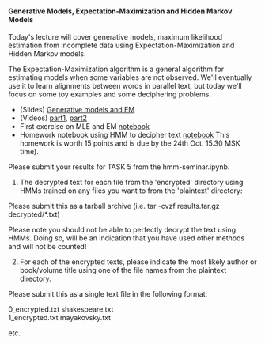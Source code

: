 #### Generative Models, Expectation-Maximization and Hidden Markov Models

Today's lecture will cover generative models, maximum likelihood estimation from incomplete data using Expectation-Maximization and Hidden Markov models.

The Expectation-Maximization algorithm is a general algorithm for estimating models when some variables are not observed. We'll eventually use it to learn alignments between words in parallel text, but today we'll focus on some toy examples and some deciphering problems.

* (Slides) [Generative models and EM](https://github.com/yandexdataschool/nlp_course/blob/2019/week05_em/generative_models_and_em.pdf) 
* (Videos) [part1](https://yadi.sk/i/4LcSl4Lg4B6Rsg), [part2](https://yadi.sk/i/v5LEWUQKRPpO3g)
* First exercise on MLE and EM [notebook](coins-seminar.ipynb)
* Homework notebook using HMM to decipher text [notebook](hmm-seminar.ipynb) This homework is worth 15 points and is due by the 24th Oct. 15.30 MSK time).

Please submit your results for TASK 5 from the hmm-seminar.ipynb.

1. The decrypted text for each file from the 'encrypted' directory using HMMs trained on any files you want to from the 'plaintext' directory:

Please submit this as a tarball archive (i.e. tar -cvzf results.tar.gz decrypted/*.txt)

Please note you should not be able to perfectly decrypt the text using HMMs. Doing so, will be an indication that you have used other methods and will not be counted!

2. For each of the encrypted texts, please indicate the most likely author or book/volume title using one of the file names from the plaintext directory. 

Please submit this as a single text file in the following format:

0_encrypted.txt shakespeare.txt  
1_encrypted.txt mayakovsky.txt  

etc.


